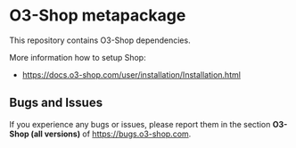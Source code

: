 O3-Shop metapackage
======================

This repository contains O3-Shop dependencies.

More information how to setup Shop:

  - https://docs.o3-shop.com/user/installation/Installation.html

## Bugs and Issues

If you experience any bugs or issues, please report them in the section **O3-Shop (all versions)** of https://bugs.o3-shop.com.
